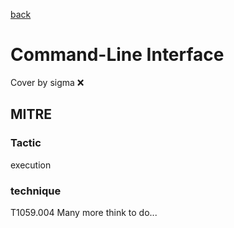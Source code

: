 [back](../index.md)
# Command-Line Interface
Cover by sigma :x: 
## MITRE
### Tactic
execution
### technique
T1059.004
Many more think to do...